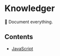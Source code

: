 # Knowledger

:blue_book: Document everything.

## Contents

* [JavaScript](computers/programming/javascript/javascript.md)